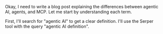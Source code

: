 <think>
Okay, I need to write a blog post explaining the differences between agentic AI, agents, and MCP. Let me start by understanding each term.

First, I'll search for "agentic AI" to get a clear definition. I'll use the Serper tool with the query "agentic AI definition". 
